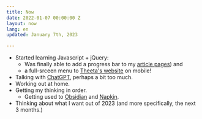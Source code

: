 ```yaml
---
title: Now
date: 2022-01-07 00:00:00 Z
layout: now
lang: en
updated: January 7th, 2023

---
```


* Started learning Javascript + jQuery:
  * Was finally able to add a progress bar to my [article pages](/en/writing)) and
  * a full-srceen menu to [Theeta's website](https://theeta.nl) on mobile!
* Talking with [ChatGPT](https://chat.openai.com/), perhaps a bit too much.
* Working out at home.  
* Getting my thinking in order.
  * Getting used to [Obsidian](https://obsidian.md/) and [Napkin](https://napkin.one/?via=anna).
* Thinking about what I want out of 2023 (and more specifically, the next 3 months.)

